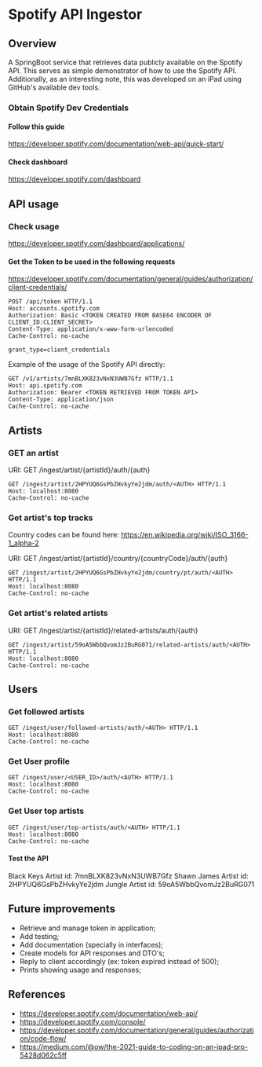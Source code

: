 # Spotify API Ingestor

## Overview
 A SpringBoot service that retrieves data publicly available on the Spotify API. This serves as simple demonstrator of how to use the Spotify API. Additionally, as an interesting note, this was developed on an iPad using GitHub's available dev tools.

### Obtain Spotify Dev Credentials

#### Follow this guide
https://developer.spotify.com/documentation/web-api/quick-start/

#### Check dashboard
https://developer.spotify.com/dashboard

## API usage

### Check usage

https://developer.spotify.com/dashboard/applications/<ID>

#### Get the Token to be used in the following requests
https://developer.spotify.com/documentation/general/guides/authorization/client-credentials/

```
POST /api/token HTTP/1.1
Host: accounts.spotify.com
Authorization: Basic <TOKEN CREATED FROM BASE64 ENCODER OF CLIENT_ID:CLIENT_SECRET>
Content-Type: application/x-www-form-urlencoded
Cache-Control: no-cache

grant_type=client_credentials
```

Example of the usage of the Spotify API directly:

```
GET /v1/artists/7mnBLXK823vNxN3UWB7Gfz HTTP/1.1
Host: api.spotify.com
Authorization: Bearer <TOKEN RETRIEVED FROM TOKEN API>
Content-Type: application/json
Cache-Control: no-cache
```

## Artists

### GET an artist

URI: GET /ingest/artist/{artistId}/auth/{auth}
```
GET /ingest/artist/2HPYUQ6GsPbZHvkyYe2jdm/auth/<AUTH> HTTP/1.1
Host: localhost:8080
Cache-Control: no-cache
```

### Get artist's top tracks

Country codes can be found here: https://en.wikipedia.org/wiki/ISO_3166-1_alpha-2

URI: GET /ingest/artist/{artistId}/country/{countryCode}/auth/{auth}

```
GET /ingest/artist/2HPYUQ6GsPbZHvkyYe2jdm/country/pt/auth/<AUTH> HTTP/1.1
Host: localhost:8080
Cache-Control: no-cache
```

### Get artist's related artists

URI: GET /ingest/artist/{artistId}/related-artists/auth/{auth}

```
GET /ingest/artist/59oA5WbbQvomJz2BuRG071/related-artists/auth/<AUTH> HTTP/1.1
Host: localhost:8080
Cache-Control: no-cache
```

## Users

### Get followed artists

```
GET /ingest/user/followed-artists/auth/<AUTH> HTTP/1.1
Host: localhost:8080
Cache-Control: no-cache
```

### Get User profile

```
GET /ingest/user/<USER_ID>/auth/<AUTH> HTTP/1.1
Host: localhost:8080
Cache-Control: no-cache
```

### Get User top artists

```
GET /ingest/user/top-artists/auth/<AUTH> HTTP/1.1
Host: localhost:8080
Cache-Control: no-cache
```


#### Test the API

Black Keys Artist id: 7mnBLXK823vNxN3UWB7Gfz
Shawn James Artist id: 2HPYUQ6GsPbZHvkyYe2jdm
Jungle Artist id: 59oA5WbbQvomJz2BuRG071

## Future improvements
- Retrieve and manage token in application;
- Add testing;
- Add documentation (specially in interfaces);
- Create models for API responses and DTO's;
- Reply to client accordingly (ex: token expired instead of 500);
- Prints showing usage and responses;

## References

- https://developer.spotify.com/documentation/web-api/
- https://developer.spotify.com/console/
- https://developer.spotify.com/documentation/general/guides/authorization/code-flow/
- https://medium.com/@ow/the-2021-guide-to-coding-on-an-ipad-pro-5428d062c5ff